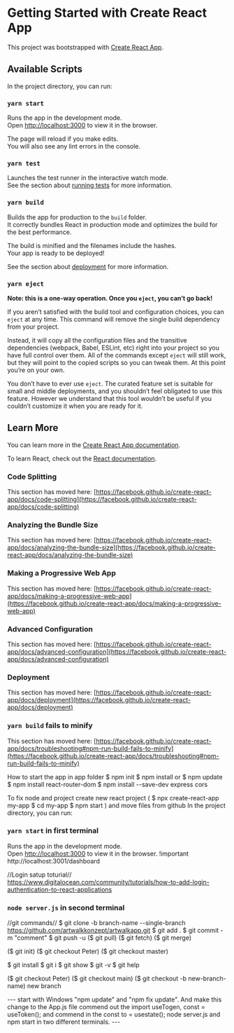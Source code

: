 # Getting Started with Create React App

This project was bootstrapped with [Create React App](https://github.com/facebook/create-react-app).

## Available Scripts

In the project directory, you can run:

### `yarn start`

Runs the app in the development mode.\
Open [http://localhost:3000](http://localhost:3000) to view it in the browser.

The page will reload if you make edits.\
You will also see any lint errors in the console.

### `yarn test`

Launches the test runner in the interactive watch mode.\
See the section about [running tests](https://facebook.github.io/create-react-app/docs/running-tests) for more information.

### `yarn build`

Builds the app for production to the `build` folder.\
It correctly bundles React in production mode and optimizes the build for the best performance.

The build is minified and the filenames include the hashes.\
Your app is ready to be deployed!

See the section about [deployment](https://facebook.github.io/create-react-app/docs/deployment) for more information.

### `yarn eject`

**Note: this is a one-way operation. Once you `eject`, you can’t go back!**

If you aren’t satisfied with the build tool and configuration choices, you can `eject` at any time. This command will remove the single build dependency from your project.

Instead, it will copy all the configuration files and the transitive dependencies (webpack, Babel, ESLint, etc) right into your project so you have full control over them. All of the commands except `eject` will still work, but they will point to the copied scripts so you can tweak them. At this point you’re on your own.

You don’t have to ever use `eject`. The curated feature set is suitable for small and middle deployments, and you shouldn’t feel obligated to use this feature. However we understand that this tool wouldn’t be useful if you couldn’t customize it when you are ready for it.

## Learn More

You can learn more in the [Create React App documentation](https://facebook.github.io/create-react-app/docs/getting-started).

To learn React, check out the [React documentation](https://reactjs.org/).

### Code Splitting

This section has moved here: [https://facebook.github.io/create-react-app/docs/code-splitting](https://facebook.github.io/create-react-app/docs/code-splitting)

### Analyzing the Bundle Size

This section has moved here: [https://facebook.github.io/create-react-app/docs/analyzing-the-bundle-size](https://facebook.github.io/create-react-app/docs/analyzing-the-bundle-size)

### Making a Progressive Web App

This section has moved here: [https://facebook.github.io/create-react-app/docs/making-a-progressive-web-app](https://facebook.github.io/create-react-app/docs/making-a-progressive-web-app)

### Advanced Configuration

This section has moved here: [https://facebook.github.io/create-react-app/docs/advanced-configuration](https://facebook.github.io/create-react-app/docs/advanced-configuration)

### Deployment

This section has moved here: [https://facebook.github.io/create-react-app/docs/deployment](https://facebook.github.io/create-react-app/docs/deployment)

### `yarn build` fails to minify

This section has moved here: [https://facebook.github.io/create-react-app/docs/troubleshooting#npm-run-build-fails-to-minify](https://facebook.github.io/create-react-app/docs/troubleshooting#npm-run-build-fails-to-minify)

How to start the app 
in app folder
$ npm init
$ npm install or $ npm update
$ npm install react-router-dom
$ npm install --save-dev express cors

To fix node and project create new react project (
$ npx create-react-app my-app
$ cd my-app
$ npm start
) and move files from github
In the project directory, you can run:

### `yarn start` in first terminal

Runs the app in the development mode.\
Open [http://localhost:3000](http://localhost:3001/dashboard) to view it in the browser. !important http://localhost:3001/dashboard

//Login satup toturial//
https://www.digitalocean.com/community/tutorials/how-to-add-login-authentication-to-react-applications
### `node server.js` in second terminal

//git commands//
$ git clone -b branch-name --single-branch https://github.com/artwalkkonzept/artwalkapp.git
$ git add .
$ git commit -m "comment"
$ git push -u
($ git pull)
($ git fetch)
($ git merge)

($ git init)
($ git checkout Peter)
($ git checkout master)

$ git install
$ git i
$ git show
$ git -v
$ git help

($ git checkout Peter)
($ git checkout main)
($ git checkout -b new-branch-name) new branch

--- start with Windows "npm update" and "npm fix update". And make this change to the App.js file commend out the import useTogen, const = useToken(); and commend in the const to = usestate(); node server.js and npm start in two different terminals. ---